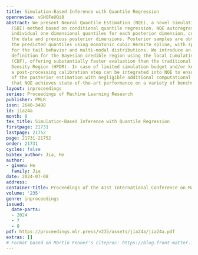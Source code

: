 ```yaml
---
title: Simulation-Based Inference with Quantile Regression
openreview: vGHOFeUQi8
abstract: We present Neural Quantile Estimation (NQE), a novel Simulation-Based Inference
  (SBI) method based on conditional quantile regression. NQE autoregressively learns
  individual one dimensional quantiles for each posterior dimension, conditioned on
  the data and previous posterior dimensions. Posterior samples are obtained by interpolating
  the predicted quantiles using monotonic cubic Hermite spline, with specific treatment
  for the tail behavior and multi-modal distributions. We introduce an alternative
  definition for the Bayesian credible region using the local Cumulative Density Function
  (CDF), offering substantially faster evaluation than the traditional Highest Posterior
  Density Region (HPDR). In case of limited simulation budget and/or known model misspecification,
  a post-processing calibration step can be integrated into NQE to ensure the unbiasedness
  of the posterior estimation with negligible additional computational cost. We demonstrate
  that NQE achieves state-of-the-art performance on a variety of benchmark problems.
layout: inproceedings
series: Proceedings of Machine Learning Research
publisher: PMLR
issn: 2640-3498
id: jia24a
month: 0
tex_title: Simulation-Based Inference with Quantile Regression
firstpage: 21731
lastpage: 21752
page: 21731-21752
order: 21731
cycles: false
bibtex_author: Jia, He
author:
- given: He
  family: Jia
date: 2024-07-08
address:
container-title: Proceedings of the 41st International Conference on Machine Learning
volume: '235'
genre: inproceedings
issued:
  date-parts:
  - 2024
  - 7
  - 8
pdf: https://proceedings.mlr.press/v235/assets/jia24a/jia24a.pdf
extras: []
# Format based on Martin Fenner's citeproc: https://blog.front-matter.io/posts/citeproc-yaml-for-bibliographies/
---
```

